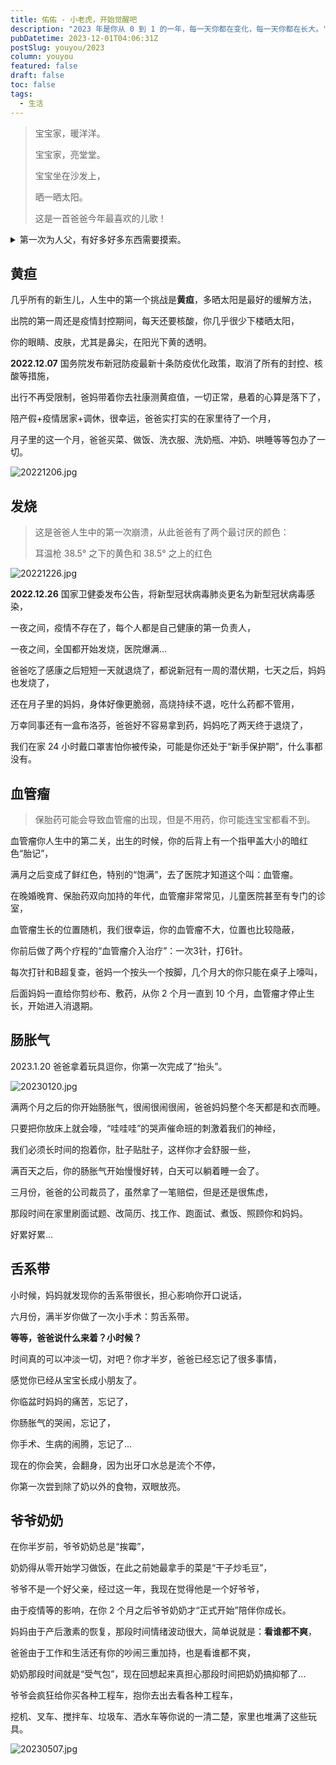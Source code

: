 ```yaml
---
title: 佑佑 - 小老虎，开始觉醒吧
description: "2023 年是你从 0 到 1 的一年，每一天你都在变化，每一天你都在长大。"
pubDatetime: 2023-12-01T04:06:31Z
postSlug: youyou/2023
column: youyou
featured: false
draft: false
toc: false
tags:
  - 生活
---
```


> 宝宝家，暖洋洋。
>
> 宝宝家，亮堂堂。
>
> 宝宝坐在沙发上，
>
> 晒一晒太阳。
>
> 这是一首爸爸今年最喜欢的儿歌！


<details>
<summary>第一次为人父，有好多好多东西需要摸索。</summary>

- 怎么给妈妈做月子餐；
- 怎么处理婆媳关系；
- 怎么给你冲奶；
- 怎么给你喂奶；
- 怎么给你拍嗝；
- 怎么给你哄睡；
- 怎么给你换纸尿裤；
- 怎么给你洗澡；
- 怎么给你的脐带消毒；
- 怎么给你穿衣；
- 怎么给你裹包被；
- ...
</details>

## 黄疸

几乎所有的新生儿，人生中的第一个挑战是**黄疸**，多晒太阳是最好的缓解方法，

出院的第一周还是疫情封控期间，每天还要核酸，你几乎很少下楼晒太阳，

你的眼睛、皮肤，尤其是鼻尖，在阳光下黄的透明。

**2022.12.07** 国务院发布新冠防疫最新十条防疫优化政策，取消了所有的封控、核酸等措施，

出行不再受限制，爸妈带着你去社康测黄疸值，一切正常，悬着的心算是落下了，

陪产假+疫情居家+调休，很幸运，爸爸实打实的在家里待了一个月，

月子里的这一个月，爸爸买菜、做饭、洗衣服、洗奶瓶、冲奶、哄睡等等包办了一切。

![20221206.jpg](/images/youyou/20221206.jpg)

## 发烧

> 这是爸爸人生中的第一次崩溃，从此爸爸有了两个最讨厌的颜色：
>
> 耳温枪 38.5° 之下的黄色和 38.5° 之上的红色

![20221226.jpg](/images/youyou/20221226.jpg)

**2022.12.26** 国家卫健委发布公告，将新型冠状病毒肺炎更名为新型冠状病毒感染，

一夜之间，疫情不存在了，每个人都是自己健康的第一负责人，

一夜之间，全国都开始发烧，医院爆满...

爸爸吃了感康之后短短一天就退烧了，都说新冠有一周的潜伏期，七天之后，妈妈也发烧了，

还在月子里的妈妈，身体好像更脆弱，高烧持续不退，吃什么药都不管用，

万幸同事还有一盒布洛芬，爸爸好不容易拿到药，妈妈吃了两天终于退烧了，

我们在家 24 小时戴口罩害怕你被传染，可能是你还处于“新手保护期”，什么事都没有。

## 血管瘤

> 保胎药可能会导致血管瘤的出现，但是不用药，你可能连宝宝都看不到。

血管瘤你人生中的第二关，出生的时候，你的后背上有一个指甲盖大小的暗红色“胎记”，

满月之后变成了鲜红色，特别的“饱满”，去了医院才知道这个叫：血管瘤。

在晚婚晚育、保胎药双向加持的年代，血管瘤非常常见，儿童医院甚至有专门的诊室，

血管瘤生长的位置随机，我们很幸运，你的血管瘤不大，位置也比较隐蔽，

你前后做了两个疗程的“血管瘤介入治疗”：一次3针，打6针。

每次打针和B超复查，爸妈一个按头一个按脚，几个月大的你只能在桌子上嚎叫，

后面妈妈一直给你剪纱布、敷药，从你 2 个月一直到 10 个月，血管瘤才停止生长，开始进入消退期。

## 肠胀气

2023.1.20 爸爸拿着玩具逗你，你第一次完成了“抬头”。

![20230120.jpg](/images/youyou/20230120.jpg)

满两个月之后的你开始肠胀气，很闹很闹很闹，爸爸妈妈整个冬天都是和衣而睡。

只要把你放床上就会嚎，“哇哇哇”的哭声催命班的刺激着我们的神经，

我们必须长时间的抱着你，肚子贴肚子，这样你才会舒服一些，

满百天之后，你的肠胀气开始慢慢好转，白天可以躺着睡一会了。

三月份，爸爸的公司裁员了，虽然拿了一笔赔偿，但是还是很焦虑，

那段时间在家里刷面试题、改简历、找工作、跑面试、煮饭、照顾你和妈妈。

好累好累...

## 舌系带

小时候，妈妈就发现你的舌系带很长，担心影响你开口说话，

六月份，满半岁你做了一次小手术：剪舌系带。

**等等，爸爸说什么来着？小时候？**

时间真的可以冲淡一切，对吧？你才半岁，爸爸已经忘记了很多事情，

感觉你已经从宝宝长成小朋友了。

你临盆时妈妈的痛苦，忘记了，

你肠胀气的哭闹，忘记了，

你手术、生病的闹腾，忘记了...

现在的你会笑，会翻身，因为出牙口水总是流个不停，

你第一次尝到除了奶以外的食物，双眼放亮。

## 爷爷奶奶

在你半岁前，爷爷奶奶总是“挨霉”，

奶奶得从零开始学习做饭，在此之前她最拿手的菜是“干子炒毛豆”，

爷爷不是一个好父亲，经过这一年，我现在觉得他是一个好爷爷，

由于疫情等的影响，在你 2 个月之后爷爷奶奶才“正式开始”陪伴你成长。

妈妈由于产后激素的恢复，那段时间情绪波动很大，简单说就是：**看谁都不爽**，

爸爸由于工作和生活还有你的吵闹三重加持，也是看谁都不爽，

奶奶那段时间就是“受气包”，现在回想起来真担心那段时间把奶奶搞抑郁了...

爷爷会疯狂给你买各种工程车，抱你去出去看各种工程车，

挖机、叉车、搅拌车、垃圾车、洒水车等你说的一清二楚，家里也堆满了这些玩具。

![20230507.jpg](/images/youyou/20230507.jpg)
